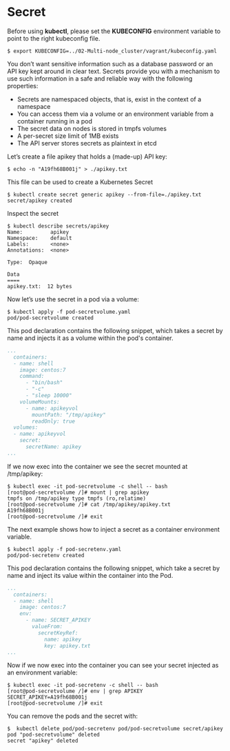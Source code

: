 # Secret

Before using **kubectl**, please set the **KUBECONFIG** environment variable to point to the right kubeconfig file.

```console
$ export KUBECONFIG=../02-Multi-node_cluster/vagrant/kubeconfig.yaml
```

You don’t want sensitive information such as a database password or an API key kept around in clear text. Secrets provide you with a mechanism to use such information in a safe and reliable way with the following properties:

- Secrets are namespaced objects, that is, exist in the context of a namespace
- You can access them via a volume or an environment variable from a container running in a pod
- The secret data on nodes is stored in tmpfs volumes
- A per-secret size limit of 1MB exists
- The API server stores secrets as plaintext in etcd

Let’s create a file apikey that holds a (made-up) API key:

```console
$ echo -n "A19fh68B001j" > ./apikey.txt
```

This file can be used to create a Kubernetes Secret

```console
$ kubectl create secret generic apikey --from-file=./apikey.txt
secret/apikey created
```

Inspect the secret

```console
$ kubectl describe secrets/apikey
Name:         apikey
Namespace:    default
Labels:       <none>
Annotations:  <none>

Type:  Opaque

Data
====
apikey.txt:  12 bytes
```

Now let’s use the secret in a pod via a volume:


```console
$ kubectl apply -f pod-secretvolume.yaml
pod/pod-secretvolume created
```

This pod declaration contains the following snippet, which takes a secret by name and injects it as a volume within the pod's container.

```yaml
...
  containers:
  - name: shell
    image: centos:7
    command:
      - "bin/bash"
      - "-c"
      - "sleep 10000"
    volumeMounts:
      - name: apikeyvol
        mountPath: "/tmp/apikey"
        readOnly: true
  volumes:
  - name: apikeyvol
    secret:
      secretName: apikey
...
```

If we now exec into the container we see the secret mounted at /tmp/apikey:

```console
$ kubectl exec -it pod-secretvolume -c shell -- bash
[root@pod-secretvolume /]# mount | grep apikey
tmpfs on /tmp/apikey type tmpfs (ro,relatime)
[root@pod-secretvolume /]# cat /tmp/apikey/apikey.txt
A19fh68B001j
[root@pod-secretvolume /]# exit
```

The next example shows how to inject a secret as a container environment variable.

```console
$ kubectl apply -f pod-secretenv.yaml 
pod/pod-secretenv created
```

This pod declaration contains the following snippet, which take a secret by name and inject its value within the container into the Pod.

```yaml
...
  containers:
  - name: shell
    image: centos:7
    env:
      - name: SECRET_APIKEY
        valueFrom:
          secretKeyRef:
            name: apikey
            key: apikey.txt
...
```

Now if we now exec into the container you can see your secret injected as an environment variable:

```console
$ kubectl exec -it pod-secretenv -c shell -- bash
[root@pod-secretvolume /]# env | grep APIKEY
SECRET_APIKEY=A19fh68B001j
[root@pod-secretvolume /]# exit
```


You can remove the pods and the secret with:

```console
$  kubectl delete pod/pod-secretenv pod/pod-secretvolume secret/apikey 
pod "pod-secretvolume" deleted
secret "apikey" deleted
```
